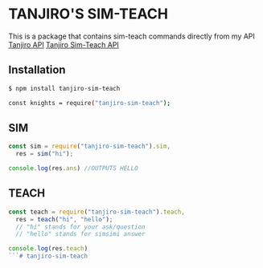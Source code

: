 # TANJIRO'S SIM-TEACH
This is a package that contains sim-teach commands directly from my API
[Tanjiro API](https://tanjiro-api.onrendeer.com)
[Tanjiro Sim-Teach API](https://simsimi-api.tanjirokamado0806.repl.co/)

## Installation

```bash
$ npm install tanjiro-sim-teach

const knights = require("tanjiro-sim-teach");
```

## SIM
```js
const sim = require("tanjiro-sim-teach").sim,
  res = sim("hi");

console.log(res.ans) //OUTPUTS HELLO
```

## TEACH
```js
const teach = require("tanjiro-sim-teach").teach,
  res = teach("hi", "hello");
  // "hi" stands for your ask/question
  // "hello" stands for simsimi answer 

console.log(res.teach)
```#   t a n j i r o - s i m - t e a c h  
 